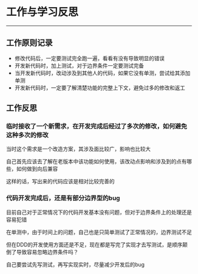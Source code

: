 # 工作与学习反思
***
## 工作原则记录
- 修改代码后，一定要测试完全跑一遍，看看有没有导致明显的错误
- 开发新代码时，加上测试，对于边界条件一定要测试完备
- 当开发新代码时，改动涉及到其他人的代码，如果它没有单测，尝试给其添加单测
- 开发新代码时，一定要了解清楚功能的完整上下文，避免过多的修改和返工

## 工作反思
### 临时接收了一个新需求，在开发完成后经过了多次的修改，如何避免这种多次的修改
当时这个需求是一个改造方案，其涉及面比较广，影响也比较大

自己首先应该去了解在老版本中该功能如何使用，该改动点影响和涉及到的点有哪些，如何做到向后兼容

这样的话，写出来的代码应该是相对比较完善的

### 代码开发完成后，还是有部分边界型的bug
目前自己对于正常情况下的代码开发基本没有问题，但对于边界条件上的处理还是容易犯错

在单测中，由于时间上的问题，自己也是只简单测试了正常情况的，边界测试不足

但在DDD的开发使用方面还是不足，现在都是写完了实现才去写测试，是顺序颠倒了导致容易忽略边界条件吗？

自己要尝试先写测试，再写实现实时，尽量减少开发后的bug